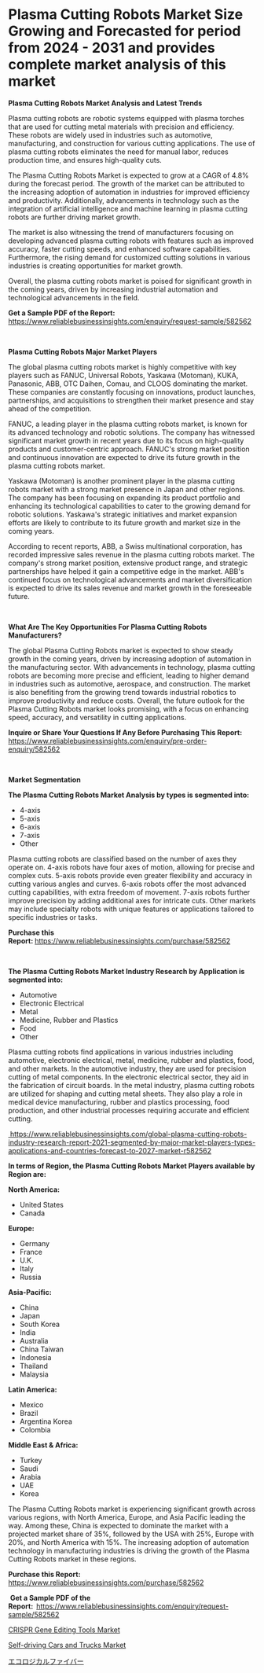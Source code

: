 <p><h1>Plasma Cutting Robots Market Size Growing and Forecasted for period from 2024 - 2031 and provides complete market analysis of this market</h1></p><p><strong>Plasma Cutting Robots Market Analysis and Latest Trends</strong></p>
<p><p>Plasma cutting robots are robotic systems equipped with plasma torches that are used for cutting metal materials with precision and efficiency. These robots are widely used in industries such as automotive, manufacturing, and construction for various cutting applications. The use of plasma cutting robots eliminates the need for manual labor, reduces production time, and ensures high-quality cuts.</p><p>The Plasma Cutting Robots Market is expected to grow at a CAGR of 4.8% during the forecast period. The growth of the market can be attributed to the increasing adoption of automation in industries for improved efficiency and productivity. Additionally, advancements in technology such as the integration of artificial intelligence and machine learning in plasma cutting robots are further driving market growth.</p><p>The market is also witnessing the trend of manufacturers focusing on developing advanced plasma cutting robots with features such as improved accuracy, faster cutting speeds, and enhanced software capabilities. Furthermore, the rising demand for customized cutting solutions in various industries is creating opportunities for market growth.</p><p>Overall, the plasma cutting robots market is poised for significant growth in the coming years, driven by increasing industrial automation and technological advancements in the field.</p></p>
<p><strong>Get a Sample PDF of the Report:&nbsp;</strong> <a href="https://www.reliablebusinessinsights.com/enquiry/request-sample/582562">https://www.reliablebusinessinsights.com/enquiry/request-sample/582562</a></p>
<p>&nbsp;</p>
<p><strong>Plasma Cutting Robots Major Market Players</strong></p>
<p><p>The global plasma cutting robots market is highly competitive with key players such as FANUC, Universal Robots, Yaskawa (Motoman), KUKA, Panasonic, ABB, OTC Daihen, Comau, and CLOOS dominating the market. These companies are constantly focusing on innovations, product launches, partnerships, and acquisitions to strengthen their market presence and stay ahead of the competition.</p><p>FANUC, a leading player in the plasma cutting robots market, is known for its advanced technology and robotic solutions. The company has witnessed significant market growth in recent years due to its focus on high-quality products and customer-centric approach. FANUC's strong market position and continuous innovation are expected to drive its future growth in the plasma cutting robots market.</p><p>Yaskawa (Motoman) is another prominent player in the plasma cutting robots market with a strong market presence in Japan and other regions. The company has been focusing on expanding its product portfolio and enhancing its technological capabilities to cater to the growing demand for robotic solutions. Yaskawa's strategic initiatives and market expansion efforts are likely to contribute to its future growth and market size in the coming years.</p><p>According to recent reports, ABB, a Swiss multinational corporation, has recorded impressive sales revenue in the plasma cutting robots market. The company's strong market position, extensive product range, and strategic partnerships have helped it gain a competitive edge in the market. ABB's continued focus on technological advancements and market diversification is expected to drive its sales revenue and market growth in the foreseeable future.</p></p>
<p>&nbsp;</p>
<p><strong>What Are The Key Opportunities For Plasma Cutting Robots Manufacturers?</strong></p>
<p><p>The global Plasma Cutting Robots market is expected to show steady growth in the coming years, driven by increasing adoption of automation in the manufacturing sector. With advancements in technology, plasma cutting robots are becoming more precise and efficient, leading to higher demand in industries such as automotive, aerospace, and construction. The market is also benefiting from the growing trend towards industrial robotics to improve productivity and reduce costs. Overall, the future outlook for the Plasma Cutting Robots market looks promising, with a focus on enhancing speed, accuracy, and versatility in cutting applications.</p></p>
<p><strong>Inquire or Share Your Questions If Any Before Purchasing This Report:</strong> <a href="https://www.reliablebusinessinsights.com/enquiry/pre-order-enquiry/582562">https://www.reliablebusinessinsights.com/enquiry/pre-order-enquiry/582562</a></p>
<p>&nbsp;</p>
<p><strong>Market Segmentation</strong></p>
<p><strong>The Plasma Cutting Robots Market Analysis by types is segmented into:</strong></p>
<p><ul><li>4-axis</li><li>5-axis</li><li>6-axis</li><li>7-axis</li><li>Other</li></ul></p>
<p><p>Plasma cutting robots are classified based on the number of axes they operate on. 4-axis robots have four axes of motion, allowing for precise and complex cuts. 5-axis robots provide even greater flexibility and accuracy in cutting various angles and curves. 6-axis robots offer the most advanced cutting capabilities, with extra freedom of movement. 7-axis robots further improve precision by adding additional axes for intricate cuts. Other markets may include specialty robots with unique features or applications tailored to specific industries or tasks.</p></p>
<p><strong>Purchase this Report:&nbsp;</strong><a href="https://www.reliablebusinessinsights.com/purchase/582562">https://www.reliablebusinessinsights.com/purchase/582562</a></p>
<p>&nbsp;</p>
<p><strong>The Plasma Cutting Robots Market Industry Research by Application is segmented into:</strong></p>
<p><ul><li>Automotive</li><li>Electronic Electrical</li><li>Metal</li><li>Medicine, Rubber and Plastics</li><li>Food</li><li>Other</li></ul></p>
<p><p>Plasma cutting robots find applications in various industries including automotive, electronic electrical, metal, medicine, rubber and plastics, food, and other markets. In the automotive industry, they are used for precision cutting of metal components. In the electronic electrical sector, they aid in the fabrication of circuit boards. In the metal industry, plasma cutting robots are utilized for shaping and cutting metal sheets. They also play a role in medical device manufacturing, rubber and plastics processing, food production, and other industrial processes requiring accurate and efficient cutting.</p></p>
<p><a href="https://www.reliablebusinessinsights.com/global-plasma-cutting-robots-industry-research-report-2021-segmented-by-major-market-players-types-applications-and-countries-forecast-to-2027-market-r582562">&nbsp;https://www.reliablebusinessinsights.com/global-plasma-cutting-robots-industry-research-report-2021-segmented-by-major-market-players-types-applications-and-countries-forecast-to-2027-market-r582562</a></p>
<p><strong>In terms of Region, the Plasma Cutting Robots Market Players available by Region are:</strong></p>
<p>
    <p> <strong> North America: </strong>
        <ul>
            <li>United States</li>
            <li>Canada</li>
        </ul>
        </p> 
    <p> <strong> Europe: </strong>
        <ul>
            <li>Germany</li>
            <li>France</li>
            <li>U.K.</li>
            <li>Italy</li>
            <li>Russia</li>
        </ul>
        </p> 
    <p> <strong> Asia-Pacific: </strong>
        <ul>
            <li>China</li>
            <li>Japan</li>
            <li>South Korea</li>
            <li>India</li>
            <li>Australia</li>
            <li>China Taiwan</li>
            <li>Indonesia</li>
            <li>Thailand</li>
            <li>Malaysia</li>
        </ul>
        </p> 
    <p> <strong> Latin America: </strong>
        <ul>
            <li>Mexico</li>
            <li>Brazil</li>
            <li>Argentina Korea</li>
            <li>Colombia</li>
        </ul>
        </p> 
    <p> <strong> Middle East & Africa: </strong>
        <ul>
            <li>Turkey</li>
            <li>Saudi</li>
            <li>Arabia</li>
            <li>UAE</li>
            <li>Korea</li>
        </ul>
    </p>
    </p>
<p><p>The Plasma Cutting Robots market is experiencing significant growth across various regions, with North America, Europe, and Asia Pacific leading the way. Among these, China is expected to dominate the market with a projected market share of 35%, followed by the USA with 25%, Europe with 20%, and North America with 15%. The increasing adoption of automation technology in manufacturing industries is driving the growth of the Plasma Cutting Robots market in these regions.</p></p>
<p><strong>Purchase this Report: </strong><a href="https://www.reliablebusinessinsights.com/purchase/582562">https://www.reliablebusinessinsights.com/purchase/582562</a></p>
<p>&nbsp;<strong>Get a Sample PDF of the Report:&nbsp;&nbsp;</strong><a href="https://www.reliablebusinessinsights.com/enquiry/request-sample/582562">https://www.reliablebusinessinsights.com/enquiry/request-sample/582562</a></p>
<p><strong></strong></p>
<p><p><a href="https://view.publitas.com/reportprime-1/crispr-gene-editing-tools-market-furnishes-information-on-market-share-market-trends-and-market-growth/">CRISPR Gene Editing Tools Market</a></p><p><a href="https://github.com/RichRobinson5/Market-Research-Report-List-5/blob/main/self-driving-cars-and-trucks-market.md">Self-driving Cars and Trucks Market</a></p><p><a href="https://github.com/LizaHeller2023/Market-Research-Report-List-1/blob/main/668893295299.md">エコロジカルファイバー</a></p></p>